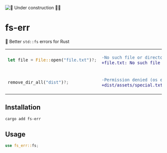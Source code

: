 ![🚧 Under construction 👷‍♂️](https://i.imgur.com/LEP2R3N.png)

# fs-err

📂 Better `std::fs` errors for Rust

<table align=center><td>

```rs
let file = File::open("file.txt")?;
```

<td>

```diff
-No such file or directory (os error 2)
+file.txt: No such file or directory (os error 2)
```

<tr><td>

```rs
remove_dir_all("dist")?;
```

<td>

```diff
-Permission denied (os error 13)
+dist/assets/special.txt: Permission denied (os error 13)
```

</table>

## Installation

```sh
cargo add fs-err
```

## Usage

```rs
use fs_err::fs;
```
